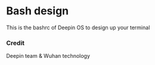 # Bash design
This is the bashrc of Deepin OS to design up your terminal
### Credit
Deepin team & Wuhan technology
